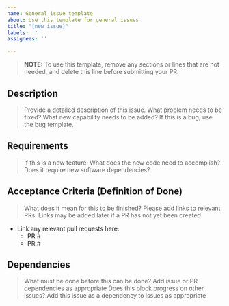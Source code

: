 ```yaml
---
name: General issue template
about: Use this template for general issues
title: "[new issue]"
labels: ''
assignees: ''

---
```


> **NOTE:** To use this template, remove any sections or lines that are not needed, and delete this line before submitting your PR.

## Description
> Provide a detailed description of this issue.
> What problem needs to be fixed? What new capability needs to be added?
> If this is a bug, use the bug template.

## Requirements
> If this is a new feature: What does the new code need to accomplish? Does it require new software dependencies?

## Acceptance Criteria (Definition of Done)
> What does it mean for this to be finished? Please add links to relevant PRs. Links may be 
added later if a PR has not yet been created.
- Link any relevant pull requests here:
  - PR #
  - PR #

## Dependencies
> What must be done before this can be done? Add issue or PR dependencies as appropriate
> Does this block progress on other issues? Add this issue as a dependency to issues as appropriate


